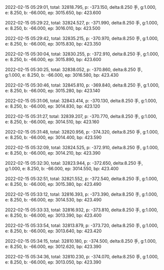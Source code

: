 2022-02-15 05:29:01, total: 32818.795, p: -373.150, delta:8.250 手, g:1.000, e: 8.250, b: -66.000, ep: 3015.650, bp: 423.600

2022-02-15 05:29:22, total: 32824.527, p: -371.990, delta:8.250 手, g:1.000, e: 8.250, b: -66.000, ep: 3016.010, bp: 423.500

2022-02-15 05:29:42, total: 32835.215, p: -370.970, delta:8.250 手, g:1.000, e: 8.250, b: -66.000, ep: 3015.830, bp: 423.350

2022-02-15 05:30:04, total: 32830.255, p: -372.910, delta:8.250 手, g:1.000, e: 8.250, b: -66.000, ep: 3015.890, bp: 423.600

2022-02-15 05:30:25, total: 32838.052, p: -370.860, delta:8.250 手, g:1.000, e: 8.250, b: -66.000, ep: 3016.580, bp: 423.430

2022-02-15 05:30:46, total: 32845.810, p: -369.840, delta:8.250 手, g:1.000, e: 8.250, b: -66.000, ep: 3015.280, bp: 423.140

2022-02-15 05:31:06, total: 32843.414, p: -370.130, delta:8.250 手, g:1.000, e: 8.250, b: -66.000, ep: 3014.830, bp: 423.120

2022-02-15 05:31:27, total: 32839.207, p: -370.770, delta:8.250 手, g:1.000, e: 8.250, b: -66.000, ep: 3014.510, bp: 423.160

2022-02-15 05:31:48, total: 32820.956, p: -374.320, delta:8.250 手, g:1.000, e: 8.250, b: -66.000, ep: 3014.400, bp: 423.590

2022-02-15 05:32:09, total: 32824.525, p: -372.910, delta:8.250 手, g:1.000, e: 8.250, b: -66.000, ep: 3014.210, bp: 423.390

2022-02-15 05:32:30, total: 32823.944, p: -372.650, delta:8.250 手, g:1.000, e: 8.250, b: -66.000, ep: 3014.550, bp: 423.400

2022-02-15 05:32:51, total: 32821.552, p: -372.540, delta:8.250 手, g:1.000, e: 8.250, b: -66.000, ep: 3015.380, bp: 423.490

2022-02-15 05:33:12, total: 32816.393, p: -373.390, delta:8.250 手, g:1.000, e: 8.250, b: -66.000, ep: 3014.530, bp: 423.490

2022-02-15 05:33:33, total: 32816.932, p: -373.810, delta:8.250 手, g:1.000, e: 8.250, b: -66.000, ep: 3013.390, bp: 423.400

2022-02-15 05:33:54, total: 32813.879, p: -373.720, delta:8.250 手, g:1.000, e: 8.250, b: -66.000, ep: 3013.640, bp: 423.420

2022-02-15 05:34:15, total: 32810.180, p: -374.500, delta:8.250 手, g:1.000, e: 8.250, b: -66.000, ep: 3012.620, bp: 423.390

2022-02-15 05:34:36, total: 32810.230, p: -374.070, delta:8.250 手, g:1.000, e: 8.250, b: -66.000, ep: 3013.050, bp: 423.390
